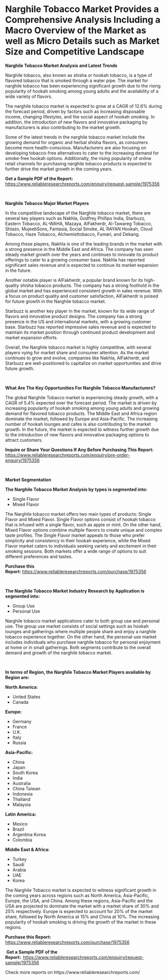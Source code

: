 <p><h1>Narghile Tobacco Market Provides a Comprehensive Analysis Including a Macro Overview of the Market as well as Micro Details such as Market Size and Competitive Landscape</h1></p><p><strong>Narghile Tobacco Market Analysis and Latest Trends</strong></p>
<p><p>Narghile tobacco, also known as shisha or hookah tobacco, is a type of flavored tobacco that is smoked through a water pipe. The market for narghile tobacco has been experiencing significant growth due to the rising popularity of hookah smoking among young adults and the availability of a wide variety of flavors.</p><p>The narghile tobacco market is expected to grow at a CAGR of 12.6% during the forecast period, driven by factors such as increasing disposable income, changing lifestyles, and the social aspect of hookah smoking. In addition, the introduction of new flavors and innovative packaging by manufacturers is also contributing to the market growth.</p><p>Some of the latest trends in the narghile tobacco market include the growing demand for organic and herbal shisha flavors, as consumers become more health-conscious. Manufacturers are also focusing on developing tobacco-free alternatives to cater to the increasing demand for smoke-free hookah options. Additionally, the rising popularity of online retail channels for purchasing narghile tobacco products is expected to further drive the market growth in the coming years.</p></p>
<p><strong>Get a Sample PDF of the Report:&nbsp;</strong> <a href="https://www.reliableresearchreports.com/enquiry/request-sample/1975356">https://www.reliableresearchreports.com/enquiry/request-sample/1975356</a></p>
<p>&nbsp;</p>
<p><strong>Narghile Tobacco Major Market Players</strong></p>
<p><p>In the competitive landscape of the Narghile tobacco market, there are several key players such as Nakhla, Godfrey Phillips India, Starbuzz, Eastern Tobacco, AL-WAHA, Mazaya, AlFakherdr, Al-Tawareg Tobacco, Shiazo, MujeebSons, Fantasia, Social Smoke, AL RAYAN Hookah, Cloud Tobacco, Haze Tobacco, Alchemisttobacco, Fumari, and Dekang. </p><p>Among these players, Nakhla is one of the leading brands in the market with a strong presence in the Middle East and Africa. The company has seen steady market growth over the years and continues to innovate its product offerings to cater to a growing consumer base. Nakhla has reported significant sales revenue and is expected to continue its market expansion in the future.</p><p>Another notable player is AlFakherdr, a popular brand known for its high-quality shisha tobacco products. The company has a strong foothold in the global market and has experienced consistent growth in sales revenue. With a focus on product quality and customer satisfaction, AlFakherdr is poised for future growth in the Narghile tobacco market.</p><p>Starbuzz is another key player in the market, known for its wide range of flavors and innovative product designs. The company has a strong presence in the US and international markets, with a growing customer base. Starbuzz has reported impressive sales revenue and is expected to maintain its market position through continued product development and market expansion efforts.</p><p>Overall, the Narghile tobacco market is highly competitive, with several players vying for market share and consumer attention. As the market continues to grow and evolve, companies like Nakhla, AlFakherdr, and Starbuzz are well-positioned to capitalize on market opportunities and drive future growth.</p></p>
<p>&nbsp;</p>
<p><strong>What Are The Key Opportunities For Narghile Tobacco Manufacturers?</strong></p>
<p><p>The global Narghile Tobacco market is experiencing steady growth, with a CAGR of 5.4% expected over the forecast period. The market is driven by increasing popularity of hookah smoking among young adults and growing demand for flavored tobacco products. The Middle East and Africa region dominate the market, followed by Europe and Asia-Pacific. The increasing number of hookah lounges and cafes is also contributing to the market growth. In the future, the market is expected to witness further growth due to the introduction of new flavors and innovative packaging options to attract customers.</p></p>
<p><strong>Inquire or Share Your Questions If Any Before Purchasing This Report:</strong> <a href="https://www.reliableresearchreports.com/enquiry/pre-order-enquiry/1975356">https://www.reliableresearchreports.com/enquiry/pre-order-enquiry/1975356</a></p>
<p>&nbsp;</p>
<p><strong>Market Segmentation</strong></p>
<p><strong>The Narghile Tobacco Market Analysis by types is segmented into:</strong></p>
<p><ul><li>Single Flavor</li><li>Mixed Flavor</li></ul></p>
<p><p>The Narghile tobacco market offers two main types of products: Single Flavor and Mixed Flavor. Single Flavor options consist of hookah tobacco that is infused with a single flavor, such as apple or mint. On the other hand, Mixed Flavor options combine multiple flavors to create unique and complex taste profiles. The Single Flavor market appeals to those who prefer simplicity and consistency in their hookah experience, while the Mixed Flavor market caters to individuals seeking variety and excitement in their smoking sessions. Both markets offer a wide range of options to suit different preferences and tastes.</p></p>
<p><strong>Purchase this Report:&nbsp;</strong><a href="https://www.reliableresearchreports.com/purchase/1975356">https://www.reliableresearchreports.com/purchase/1975356</a></p>
<p>&nbsp;</p>
<p><strong>The Narghile Tobacco Market Industry Research by Application is segmented into:</strong></p>
<p><ul><li>Group Use</li><li>Personal Use</li></ul></p>
<p><p>Narghile tobacco market applications cater to both group use and personal use. The group use market consists of social settings such as hookah lounges and gatherings where multiple people share and enjoy a narghile tobacco experience together. On the other hand, the personal use market includes individuals who purchase narghile tobacco for personal enjoyment at home or in small gatherings. Both segments contribute to the overall demand and growth of the narghile tobacco market.</p></p>
<p>&nbsp;</p>
<p><strong>In terms of Region, the Narghile Tobacco Market Players available by Region are:</strong></p>
<p>
    <p> <strong> North America: </strong>
        <ul>
            <li>United States</li>
            <li>Canada</li>
        </ul>
        </p> 
    <p> <strong> Europe: </strong>
        <ul>
            <li>Germany</li>
            <li>France</li>
            <li>U.K.</li>
            <li>Italy</li>
            <li>Russia</li>
        </ul>
        </p> 
    <p> <strong> Asia-Pacific: </strong>
        <ul>
            <li>China</li>
            <li>Japan</li>
            <li>South Korea</li>
            <li>India</li>
            <li>Australia</li>
            <li>China Taiwan</li>
            <li>Indonesia</li>
            <li>Thailand</li>
            <li>Malaysia</li>
        </ul>
        </p> 
    <p> <strong> Latin America: </strong>
        <ul>
            <li>Mexico</li>
            <li>Brazil</li>
            <li>Argentina Korea</li>
            <li>Colombia</li>
        </ul>
        </p> 
    <p> <strong> Middle East & Africa: </strong>
        <ul>
            <li>Turkey</li>
            <li>Saudi</li>
            <li>Arabia</li>
            <li>UAE</li>
            <li>Korea</li>
        </ul>
    </p>
    </p>
<p><p>The Narghile Tobacco market is expected to witness significant growth in the coming years across regions such as North America, Asia-Pacific, Europe, the USA, and China. Among these regions, Asia-Pacific and the USA are projected to dominate the market with a market share of 30% and 25% respectively. Europe is expected to account for 20% of the market share, followed by North America at 15% and China at 10%. The increasing popularity of hookah smoking is driving the growth of the market in these regions.</p></p>
<p><strong>Purchase this Report: </strong><a href="https://www.reliableresearchreports.com/purchase/1975356">https://www.reliableresearchreports.com/purchase/1975356</a></p>
<p>&nbsp;<strong>Get a Sample PDF of the Report:&nbsp;&nbsp;</strong><a href="https://www.reliableresearchreports.com/enquiry/request-sample/1975356">https://www.reliableresearchreports.com/enquiry/request-sample/1975356</a></p>
<p><strong></strong></p>
<p>Check more reports on https://www.reliableresearchreports.com/</p>